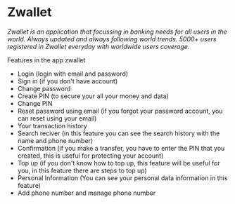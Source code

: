 # Zwallet 
*Zwallet is an application that focussing in banking needs for all users
in the world. Always updated and always following world trends.
5000+ users registered in Zwallet everyday with worldwide
users coverage.*

Features in the app zwallet

  - Login (login with email and password)
  - Sign in (if you don't have account)
  - Change password
  - Create PIN (to secure your all your money and data)
  - Change PIN
  - Reset password using email (if you forgot your password account, you can reset using your email)
  - Your transaction history
  - Search reciver (in this feature you can see the search history with the name and phone number)
  - Confirmation (if you make a transfer, you have to enter the PIN that you created, this is useful for protecting your account)
  - Top up (if you don't know how to top up, this feature will be useful for you, in this feature there are steps to top up)
  - Personal Information (You can see your personal data information in this feature)
  - Add phone number and manage phone number
